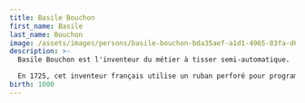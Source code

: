 ```yaml
---
title: Basile Bouchon
first_name: Basile
last_name: Bouchon
image: /assets/images/persons/basile-bouchon-bda35aef-a1d1-4965-83fa-d6d6ad7393b-resize-750.jpeg
description: >-
  Basile Bouchon est l'inventeur du métier à tisser semi-automatique.

  En 1725, cet inventeur français utilise un ruban perforé pour programmer un métier à tisser. Ouvrier lyonnais et fils d'un fabricant d'orgues, il adapte ainsi le concept des mécanismes d'horlogerie utilisés dans les boîtes à musique à la tâche répétitive du tissage.
birth: 1000
---
```


